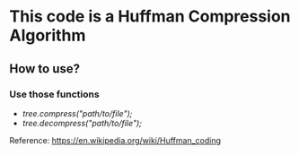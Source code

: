 # This code is a Huffman Compression Algorithm

## How to use?

### Use those functions
* *tree.compress("path/to/file");*
* *tree.decompress("path/to/file");*

Reference: https://en.wikipedia.org/wiki/Huffman_coding